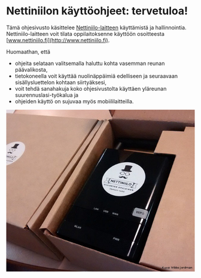 # Nettiniilon käyttöohjeet: tervetuloa!

Tämä ohjesivusto käsittelee [Nettiniilo-laitteen](http://www.nettiniilo.fi) käyttämistä ja hallinnointia. Nettiniilo-laitteen voit tilata oppilaitoksenne käyttöön osoitteesta [www.nettiniilo.fi](http://www.nettiniilo.fi).

Huomaathan, että

- ohjeita selataan valitsemalla haluttu kohta vasemman reunan päävalikosta,
- tietokoneella voit käyttää nuolinäppäimiä edelliseen ja seuraavaan sisällysluettelon kohtaan siirtyäksesi,
- voit tehdä sanahakuja koko ohjesivustolta käyttäen yläreunan suurennuslasi-työkalua ja
- ohjeiden käyttö on sujuvaa myös mobiililaitteilla.

![Nettiniilo](/images/nettiniilo-laatikossa_jordman.jpg "Nettiniilo paketissaan")